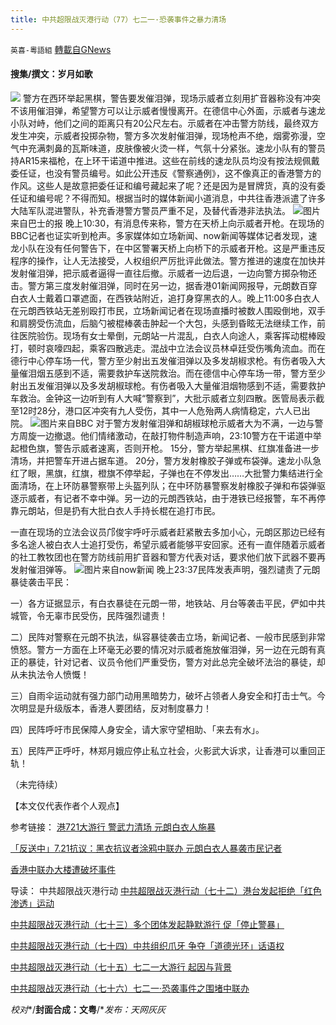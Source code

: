 ```yaml
---
title: 中共超限战灭港行动（77）七二一·恐袭事件之暴力清场
---
```

`英喜-粵語組` [轉載自GNews](https://gnews.org/zh-hans/1583940/)

#### 搜集/撰文：岁月如歌


![](https://assets.gnews.org/wp-content/uploads/2021/10/10091-1.jpg)
警方在西环举起黑棋，警告要发催泪弹，现场示威者立刻用扩音器称没有冲突不该用催泪弹，希望警方可以让示威者慢慢离开。在德信中心外面，示威者与速龙小队对峙，他们之间的距离只有20公尺左右。示威者在冲击警方防线，最终双方发生冲突，示威者投掷杂物，警方多次发射催泪弹，现场枪声不绝，烟雾弥漫，空气中充满刺鼻的瓦斯味道，皮肤像被火烫一样，气氛十分紧张。速龙小队有的警员持AR15来福枪，在上环干诺道中推进。这些在前线的速龙队员均没有按法规佩戴委任证，也没有警员编号。如此公开违反《警察通例》，这不像真正的香港警方的作风。这些人是故意把委任证和编号藏起来了呢？还是因为是冒牌货，真的没有委任证和编号呢？不得而知。根据当时的媒体新闻小道消息，中共往香港派遣了许多大陆军队混进警队，补充香港警方警员严重不足，及替代香港非法执法。
![](https://assets.gnews.org/wp-content/uploads/2021/10/10092-1.jpg)图片来自巴士的报
晚上10:30，有消息传来称，警方在天桥上向示威者开枪。在现场的BBC记者也证实听到枪声。多家媒体如立场新闻、now新闻等媒体记者发现，速龙小队在没有任何警告下，在中区警署天桥上向桥下的示威者开枪。这是严重违反程序的操作，让人无法接受，人权组织严厉批评此做法。警方推进的速度在加快并发射催泪弹，把示威者逼得一直往后撤。示威者一边后退，一边向警方掷杂物还击。警方第三度发射催泪弹，同时在另一边，据香港01新闻网报导，元朗数百穿白衣人士戴着口罩遮面，在西铁站附近，追打身穿黑衣的人。晚上11:00多白衣人在元朗西铁站无差别殴打市民，立场新闻记者在现场直播时被数人围殴倒地，双手和肩膀受伤流血，后脑勺被棍棒袭击肿起一个大包，头感到昏眩无法继续工作，前往医院验伤。现场有女士晕倒，元朗站一片混乱，白衣人向途人，乘客挥动棍棒殴打，顿时哀嚎四起，乘客四散逃走。混战中立法会议员林卓廷受伤嘴角流血。而在德行中心停车场一代，警方至少射出五发催泪弹以及多发胡椒求枪。有伤者吸入大量催泪烟五感到不适，需要救护车送院救治。而在德信中心停车场一带，警方至少射出五发催泪弹以及多发胡椒球枪。有伤者吸入大量催泪烟物感到不适，需要救护车救治。金钟这一边听到有人大喊“警察到”，大批示威者立刻四散。医管局表示截至12时28分，港口区冲突有九人受伤，其中一人危殆两人病情稳定，六人已出院。
![](https://assets.gnews.org/wp-content/uploads/2021/10/10093-1.jpg)图片来自BBC
对于警方发射催泪弹和胡椒球枪示威者大为不满，一边与警方周旋一边撤退。他们情绪激动，在敲打物件制造声响，23:10警方在干诺道中举起橙色旗，警告示威者速离，否则开枪。 15分，警方举起黑棋、红旗准备进一步清场，并把警车开进占据车道。 20分，警方发射橡胶子弹或布袋弹。速龙小队急红了眼，黑旗，红旗，橙旗不停举起，子弹也在不停发出……大批警力集结进行全面清场，在上环防暴警察带上头盔列队；在中环防暴警察发射橡胶子弹和布袋弹驱逐示威者，有记者不幸中弹。另一边的元朗西铁站，由于港铁已经报警，车不再停靠元朗站，但是扔有大批白衣人手持长棍在追打市民。

一直在现场的立法会议员邝俊宇呼吁示威者赶紧散去多加小心，元朗区那边已经有多名途人被白衣人士追打受伤，希望示威者能够平安回家。还有一直伴随着示威者的社工教牧团也在警方防线前用扩音器和警方代表对话，要求他们放下武器不要再发射催泪弹等。
![](https://assets.gnews.org/wp-content/uploads/2021/10/10094-1.jpg)图片来自now新闻
晚上23:37民阵发表声明，强烈谴责了元朗暴徒袭击平民：

一）各方证据显示，有白衣暴徒在元朗一带，地铁站、月台等袭击平民，俨如中共城管，令无辜市民受伤，民阵强烈谴责！

二）民阵对警察在元朗不执法，纵容暴徒袭击立场，新闻记者、一般市民感到非常愤怒。警方一方面在上环毫无必要的情况对示威者施放催泪弹，另一边在元朗有真正的暴徒，针对记者、议员令他们严重受伤，警方对此总完全破坏法治的暴徒，却从未执法令人愤慨！

三）自雨伞运动就有强力部门动用黑暗势力，破坏占领者人身安全和打击士气。今次明显是升级版本，香港人要团结，反对制度暴力！

四）民阵呼吁市民保障人身安全，请大家守望相助、「来去有水」。

五）民阵严正呼吁，林郑月娥应停止私立社会，火影武大诉求，让香港可以重回正轨！

（未完待续）


【本文仅代表作者个人观点】

参考链接：
[港721大游行 警武力清场 元朗白衣人施暴](https://m.ntdtv.com/gb/mkt_ipad/2019/07/21/a102627082.html)

[「反送中」7.21抗议：黑衣抗议者涂鸦中联办 元朗白衣人暴袭市民记者](https://www.bbc.com/zhongwen/trad/chinese-news-49065855)

[香港中联办大楼遭破坏事件](https://zh.wikipedia.org/zh-hans/%E9%A6%99%E6%B8%AF%E4%B8%AD%E8%81%AF%E8%BE%A6%E5%A4%A7%E6%A8%93%E9%81%AD%E7%A0%B4%E5%A3%9E%E4%BA%8B%E4%BB%B6)

导读：
中共超限战灭港行动
[中共超限战灭港行动（七十二）港台发起拒绝「红色渗透」运动](https://gnews.org/zh-hans/1527144/)

[中共超限战灭港行动（七十三）多个团体发起静默游行 促「停止警暴」](https://gnews.org/zh-hans/1534195/)

[中共超限战灭港行动（七十四）中共组织爪牙 争夺「道德光环」话语权](https://gnews.org/zh-hans/1539901/)

[中共超限战灭港行动（七十五）七二一大游行 起因与背景](https://gnews.org/zh-hans/1563774/)

[中共超限战灭港行动（七十六）七二一](https://gnews.org/zh-hans/1573037/)[·恐袭事件之围堵中联办](https://gnews.org/zh-hans/1573037/)

*校对**/**封面合成：文粤**/**发布：天网灰灰*
